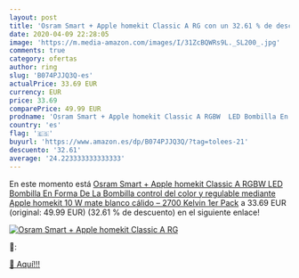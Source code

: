 ```yaml
---
layout: post
title: 'Osram Smart + Apple homekit Classic A RG con un 32.61 % de descuento'
date: 2020-04-09 22:28:05
image: 'https://m.media-amazon.com/images/I/31ZcBQWRs9L._SL200_.jpg'
comments: true
category: ofertas
author: ring
slug: 'B074PJJQ3Q-es'
actualPrice: 33.69 EUR
currency: EUR
price: 33.69
comparePrice: 49.99 EUR
prodname: 'Osram Smart + Apple homekit Classic A RGBW  LED Bombilla En Forma De La Bombilla  control del color y regulable mediante Apple homekit  10 W  mate  blanco cálido – 2700 Kelvin  1er Pack'
country: 'es'
flag: '🇪🇸'
buyurl: 'https://www.amazon.es/dp/B074PJJQ3Q/?tag=tolees-21'
descuento: '32.61'
average: '24.223333333333333'
---
```


En este momento está [Osram Smart + Apple homekit Classic A RGBW  LED Bombilla En Forma De La Bombilla  control del color y regulable mediante Apple homekit  10 W  mate  blanco cálido – 2700 Kelvin  1er Pack](https://www.amazon.es/dp/B074PJJQ3Q/?tag=tolees-21) a 33.69 EUR (original: 49.99 EUR) (32.61 %  de descuento) en el siguiente enlace!

[![Osram Smart + Apple homekit Classic A RG](https://m.media-amazon.com/images/I/31ZcBQWRs9L._SL200_.jpg)](https://www.amazon.es/dp/B074PJJQ3Q/?tag=tolees-21)

🔎:


[🛒 Aquí!!!](https://www.amazon.es/dp/B074PJJQ3Q/?tag=tolees-21)
